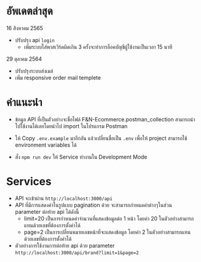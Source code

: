 # อัพเดตล่าสุด

16 สิงหาคม 2565
- ปรับปรุง api `login`
    - เพิ่มระบบใส่พาสเวิร์ดผิดเกิน 3 ครั้งจะทำการล็อคบัญชีผู้ใช้งานเป็นเวลา 15 นาที

29 ตุลาคม 2564
- ปรับปรุงระบบส่งเมล์
- เพิ่ม responsive order mail templete

# คำแนะนำ

- ข้อมูล API ที่เป็นตัวอย่างจะชื่อไฟล์ F&N-Ecommerce.postman_collection สามารถนำไปใช้งานได้เลยโดยนำไป import ในโปรแกรม Postman

- ให้ Copy `.env.example` มาอีกอัน แล้วเปลี่ยนชื่อเป็น `.env` เพื่อให้ project สามารถใช้ environment variables ได้

- สั่ง `npm run dev` ให้ Service ทำงานใน Development Mode

# Services

- API จะเข้าผ่าน `http://localhost:3000/api`
- API ที่มีการแสดงค่าในรูปแบบ pagination ด้วย จะสามารถกำหนดค่าต่างๆในส่วน parameter ต่อท้าย api ได้ดังนี้
    - limit=20 เป็นการกำหนดค่าจำนวนที่แสดงข้อมูลต่อ 1 หน้า
    โดยค่า 20 ในตัวอย่างสามารถแทนด้วยเลขที่ต้องการตั้งค่าได้
    - page=2 เป็นการเปลี่ยนหมายเลขหน้าที่จะแสดงข้อมูล
    โดยค่า 2 ในตัวอย่างสามารถแทนด้วยเลขที่ต้องการตั้งค่าได้
- ตัวอย่างการใช้งานการต่อท้าย api ด้วย parameter
`http://localhost:3000/api/brand?limit=1&page=2`
